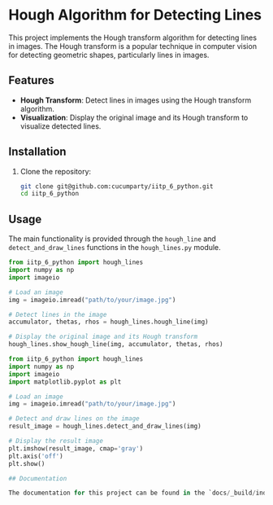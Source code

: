 # Hough Algorithm for Detecting Lines

This project implements the Hough transform algorithm for detecting lines in images. The Hough transform is a popular technique in computer vision for detecting geometric shapes, particularly lines in images.

## Features

- **Hough Transform**: Detect lines in images using the Hough transform algorithm.
- **Visualization**: Display the original image and its Hough transform to visualize detected lines.

## Installation

1. Clone the repository:

    ```bash
    git clone git@github.com:cucumparty/iitp_6_python.git
    cd iitp_6_python
    ```

## Usage

The main functionality is provided through the `hough_line` and `detect_and_draw_lines` functions in the `hough_lines.py` module.

```python
from iitp_6_python import hough_lines
import numpy as np
import imageio

# Load an image
img = imageio.imread("path/to/your/image.jpg")

# Detect lines in the image
accumulator, thetas, rhos = hough_lines.hough_line(img)

# Display the original image and its Hough transform
hough_lines.show_hough_line(img, accumulator, thetas, rhos)
```


```python
from iitp_6_python import hough_lines
import numpy as np
import imageio
import matplotlib.pyplot as plt

# Load an image
img = imageio.imread("path/to/your/image.jpg")

# Detect and draw lines on the image
result_image = hough_lines.detect_and_draw_lines(img)

# Display the result image
plt.imshow(result_image, cmap='gray')
plt.axis('off')
plt.show()

## Documentation

The documentation for this project can be found in the `docs/_build/index.html` file. You can open this file in your web browser to view the detailed documentation, including usage instructions, API references, and examples.

